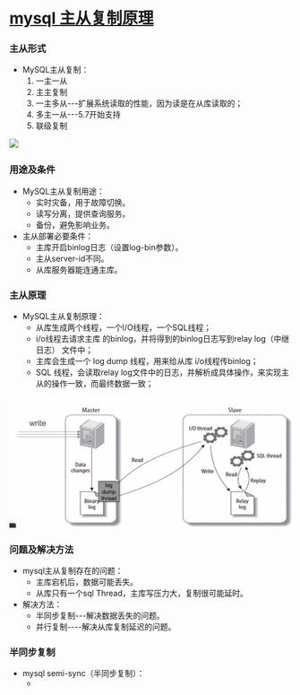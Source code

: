 # [mysql 主从复制原理](http://www.cnblogs.com/Aiapple/p/5792939.html)

### 主从形式

- MySQL主从复制：
  1. 一主一从
  2. 主主复制
  3. 一主多从---扩展系统读取的性能，因为读是在从库读取的；
  4. 多主一从---5.7开始支持
  5. 联级复制

![](https://github.com/walmt/interview_questions/blob/master/%E6%95%B0%E6%8D%AE%E5%BA%93/img/3.png?raw=true)

### 用途及条件

- MySQL主从复制用途：
  - 实时灾备，用于故障切换。
  - 读写分离，提供查询服务。
  - 备份，避免影响业务。
- 主从部署必要条件：
  - 主库开启binlog日志（设置log-bin参数）。
  - 主从server-id不同。
  - 从库服务器能连通主库。

### 主从原理

- MySQL主从复制原理：
  - 从库生成两个线程，一个I/O线程，一个SQL线程；
  - i/o线程去请求主库 的binlog，并将得到的binlog日志写到relay log（中继日志） 文件中；
  - 主库会生成一个 log dump 线程，用来给从库 i/o线程传binlog；
  - SQL 线程，会读取relay log文件中的日志，并解析成具体操作，来实现主从的操作一致，而最终数据一致；

![](img/4.png?raw=true)

### 问题及解决方法

- mysql主从复制存在的问题：
  - 主库宕机后，数据可能丢失。
  - 从库只有一个sql Thread，主库写压力大，复制很可能延时。
- 解决方法：
  - 半同步复制---解决数据丢失的问题。
  - 并行复制----解决从库复制延迟的问题。

### 半同步复制

- mysql semi-sync（半同步复制）：
  - ​
